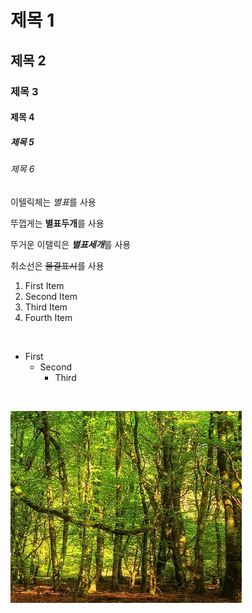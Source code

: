 # 제목 1
## 제목 2
### 제목 3
#### 제목 4
##### 제목 5
###### 제목 6


이텔릭체는 *별표*를 사용  


뚜껍게는 **별표두개**를 사용
 
 
뚜거운 이탤릭은 ***별표세개***를 사용
  
 
취소선은 ~~물결표시~~를 사용
  


1. First Item
2. Second Item
3. Third Item  
1. Fourth Item
</br>

* First
  * Second 
    * Third 

</br>




![Forest](./images/iForest.PNG)
